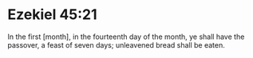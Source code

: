 # Ezekiel 45:21

In the first [month], in the fourteenth day of the month, ye shall have the passover, a feast of seven days; unleavened bread shall be eaten.